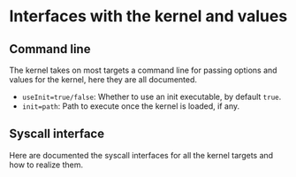# Interfaces with the kernel and values

## Command line

The kernel takes on most targets a command line for passing options and values
for the kernel, here they are all documented.

* `useInit=true/false`: Whether to use an init executable, by default `true`.
* `init=path`: Path to execute once the kernel is loaded, if any.

## Syscall interface

Here are documented the syscall interfaces for all the kernel targets and how
to realize them.
